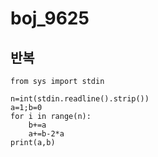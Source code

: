 # boj_9625
## 반복

```python3
from sys import stdin

n=int(stdin.readline().strip())
a=1;b=0
for i in range(n):
    b+=a
    a+=b-2*a
print(a,b)
```
